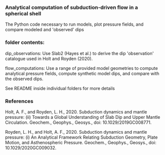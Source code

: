 ### Analytical computation of subduction-driven flow in a spherical shell

The Python code necessary to run models, plot pressure fields, and compare modeled and 'observed' dips

### folder contents:

dip_observations: Use Slab2 (Hayes et al.) to derive the dip 'observation' catalogue used in Holt and Royden (2020).

flow_computations: Use a range of provided model geometries to compute analytical pressure fields, compute synthetic model dips, and compare with the observed dips.

See README inside individual folders for more details
 
### References

Holt, A. F., and Royden, L. H., 2020. Subduction dynamics and mantle pressure: (ii) Towards a Global Understanding of Slab Dip and Upper Mantle Circulation. Geochem., Geophys., Geosys., doi: 10.1029/2019GC008771. 

Royden, L. H., and Holt, A. F., 2020. Subduction dynamics and mantle pressure: (i) An Analytical Framework Relating Subduction Geometry, Plate Motion, and Asthenospheric Pressure. Geochem., Geophys., Geosys., doi: 10.1029/2020GC009032. 

